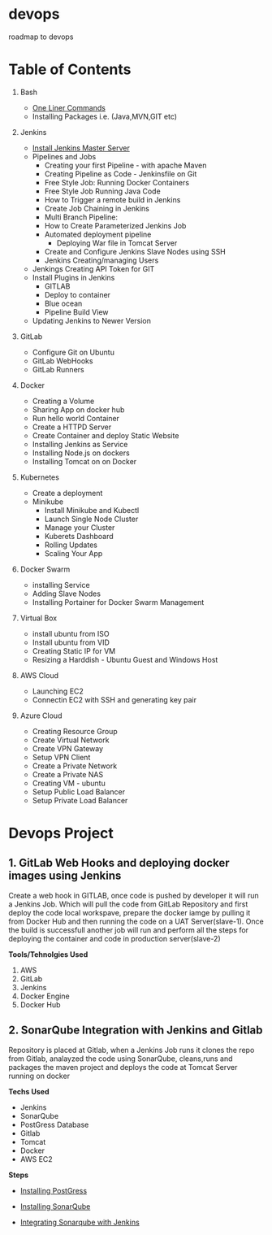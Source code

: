 # devops
roadmap to devops

# Table of Contents
1. Bash
   * [One Liner Commands](https://github.com/jawad1989/devops/blob/master/bash/one-liners/)
   * Installing Packages i.e. (Java,MVN,GIT etc)
   
2. Jenkins
    * [Install Jenkins Master Server](https://github.com/jawad1989/devops/tree/master/Jenkins)
    * Pipelines and Jobs
      * Creating your first Pipeline - with apache Maven
      * Creating Pipeline as Code - Jenkinsfile on Git
      * Free Style Job: Running Docker Containers
      * Free Style Job Running Java Code
      * How to Trigger a remote build in Jenkins
      * Create Job Chaining in Jenkins
      * Multi Branch Pipeline:
      * How to Create Parameterized Jenkins Job
      * Automated deployment pipeline
        * Deploying War file in Tomcat Server
      * Create and Configure Jenkins Slave Nodes using SSH 
      * Jenkins Creating/managing Users
    * Jenkings Creating API Token for GIT
    * Install Plugins in Jenkins 
      * GITLAB
      * Deploy to container
      * Blue ocean
      * Pipeline Build View
    * Updating Jenkins to Newer Version
    
3. GitLab
    * Configure Git on Ubuntu
    * GitLab WebHooks
    * GitLab Runners
  
4. Docker
    * Creating a Volume 
    * Sharing App on docker hub
    * Run hello world Container
    * Create a HTTPD Server
    * Create Container and deploy Static Website
    * Installing Jenkins as Service
    * Installing Node.js on dockers
    * Installing Tomcat on on Docker
5. Kubernetes
    * Create a deployment
    * Minikube
      * Install Minikube and Kubectl
      * Launch Single Node Cluster
      * Manage your Cluster
      * Kuberets Dashboard
      * Rolling Updates
      * Scaling Your App
6. Docker Swarm
    * installing Service
    * Adding Slave Nodes
    * Installing Portainer for Docker Swarm Management
7. Virtual Box
    * install ubuntu from ISO
    * Install ubuntu from VID
    * Creating Static IP for VM
    * Resizing a Harddish - Ubuntu Guest and Windows Host
8. AWS Cloud
    * Launching EC2
    * Connectin EC2 with SSH and generating key pair
9. Azure Cloud
    * Creating Resource Group
    * Create Virtual Network
    * Create VPN Gateway
    * Setup VPN Client
    * Create a Private Network
    * Create a Private NAS
    * Creating VM - ubuntu
    * Setup Public Load Balancer
    * Setup Private Load Balancer
    

# Devops Project

## 1. GitLab Web Hooks and deploying docker images using Jenkins
Create a web hook in GITLAB, once code is pushed by developer it will run a Jenkins Job. Which will pull the code from GitLab Repository and first deploy the code local workspave, prepare the docker iamge by pulling it from Docker Hub and then running the code on a UAT Server(slave-1). Once the build is successfull another job will run and perform all the steps for deploying the container and code in production server(slave-2) 

**Tools/Tehnolgies Used**
1. AWS
2. GitLab
3. Jenkins
4. Docker Engine
5. Docker Hub

## 2. SonarQube Integration with Jenkins and Gitlab
Repository is placed at Gitlab, when a Jenkins Job runs it clones the repo from Gitlab, analayzed the code using SonarQube, cleans,runs and packages the maven project and deploys the code at Tomcat Server running on docker

**Techs Used**

* Jenkins
* SonarQube
* PostGress Database
* Gitlab
* Tomcat
* Docker
* AWS EC2

**Steps**

* [Installing PostGress](https://github.com/jawad1989/devops/tree/master/aws/postgress-install)

* [Installing SonarQube](https://github.com/jawad1989/devops/tree/master/sonarqube)

* [Integrating Sonarqube with Jenkins](https://github.com/jawad1989/devops/tree/master/Jenkins/jenkins-sonarqube)
